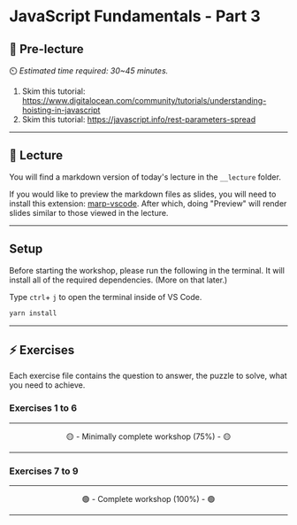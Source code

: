 # JavaScript Fundamentals - Part 3

## 🦊 Pre-lecture

⏲️ _Estimated time required: 30~45 minutes._

1. Skim this tutorial: https://www.digitalocean.com/community/tutorials/understanding-hoisting-in-javascript
1. Skim this tutorial: https://javascript.info/rest-parameters-spread

---

## 🦉 Lecture

You will find a markdown version of today's lecture in the `__lecture` folder.

If you would like to preview the markdown files as slides, you will need to install this extension: [marp-vscode](https://marketplace.visualstudio.com/items?itemName=marp-team.marp-vscode). After which, doing "Preview" will render slides similar to those viewed in the lecture.

---

## Setup

Before starting the workshop, please run the following in the terminal. It will install all of the required dependencies. (More on that later.)

Type `ctrl`+ `j` to open the terminal inside of VS Code.

```bash
yarn install
```

---

## ⚡ Exercises

Each exercise file contains the question to answer, the puzzle to solve, what you need to achieve.

### Exercises 1 to 6

---

<center>🟡 - Minimally complete workshop (75%) - 🟡</center>

---

### Exercises 7 to 9

---

<center>🟢 - Complete workshop (100%) - 🟢</center>

---
